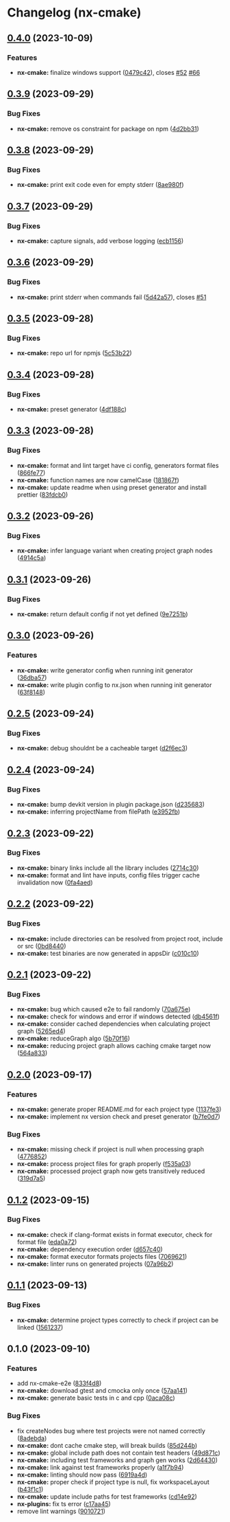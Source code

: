 # Changelog (nx-cmake)

## [0.4.0](https://github.com/clemenscodes/nx-plugins/compare/nx-cmake-0.3.10...nx-cmake-0.4.0) (2023-10-09)


### Features

* **nx-cmake:** finalize windows support ([0479c42](https://github.com/clemenscodes/nx-plugins/commit/0479c4273e2e5f15bc0318fb8a1cf5ce12d0874f)), closes [#52](https://github.com/clemenscodes/nx-plugins/issues/52) [#66](https://github.com/clemenscodes/nx-plugins/issues/66)

## [0.3.9](https://github.com/clemenscodes/nx-plugins/compare/nx-cmake-0.3.8...nx-cmake-0.3.9) (2023-09-29)

### Bug Fixes

-   **nx-cmake:** remove os constraint for package on npm ([4d2bb31](https://github.com/clemenscodes/nx-plugins/commit/4d2bb310c11a422f7af405f706775686afe6ccac))

## [0.3.8](https://github.com/clemenscodes/nx-plugins/compare/nx-cmake-0.3.7...nx-cmake-0.3.8) (2023-09-29)

### Bug Fixes

-   **nx-cmake:** print exit code even for empty stderr ([8ae980f](https://github.com/clemenscodes/nx-plugins/commit/8ae980f7248f5d81f8f4c51fcb4b8dcd12c80d76))

## [0.3.7](https://github.com/clemenscodes/nx-plugins/compare/nx-cmake-0.3.6...nx-cmake-0.3.7) (2023-09-29)

### Bug Fixes

-   **nx-cmake:** capture signals, add verbose logging ([ecb1156](https://github.com/clemenscodes/nx-plugins/commit/ecb115672ff6528f5297e267f042cb19fc9137fa))

## [0.3.6](https://github.com/clemenscodes/nx-plugins/compare/nx-cmake-0.3.5...nx-cmake-0.3.6) (2023-09-29)

### Bug Fixes

-   **nx-cmake:** print stderr when commands fail ([5d42a57](https://github.com/clemenscodes/nx-plugins/commit/5d42a57134bed8f8dc492d5a988b2f10a891cf9a)), closes [#51](https://github.com/clemenscodes/nx-plugins/issues/51)

## [0.3.5](https://github.com/clemenscodes/nx-plugins/compare/nx-cmake-0.3.4...nx-cmake-0.3.5) (2023-09-28)

### Bug Fixes

-   **nx-cmake:** repo url for npmjs ([5c53b22](https://github.com/clemenscodes/nx-plugins/commit/5c53b2214c589cf394c39bf96918724e672a7668))

## [0.3.4](https://github.com/clemenscodes/nx-plugins/compare/nx-cmake-0.3.3...nx-cmake-0.3.4) (2023-09-28)

### Bug Fixes

-   **nx-cmake:** preset generator ([4df188c](https://github.com/clemenscodes/nx-plugins/commit/4df188c74692b1a599be113716c6172a181c938a))

## [0.3.3](https://github.com/clemenscodes/nx-plugins/compare/nx-cmake-0.3.2...nx-cmake-0.3.3) (2023-09-28)

### Bug Fixes

-   **nx-cmake:** format and lint target have ci config, generators format files ([866fe77](https://github.com/clemenscodes/nx-plugins/commit/866fe771e64e2edc4fa421dc70b282db0414a7b8))
-   **nx-cmake:** function names are now camelCase ([181867f](https://github.com/clemenscodes/nx-plugins/commit/181867fffab483f3a51d492e2ba7ad61c8f17cf3))
-   **nx-cmake:** update readme when using preset generator and install prettier ([83fdcb0](https://github.com/clemenscodes/nx-plugins/commit/83fdcb0f0762e39d4077b203f3b5763c8ae364f6))

## [0.3.2](https://github.com/clemenscodes/nx-plugins/compare/nx-cmake-0.3.1...nx-cmake-0.3.2) (2023-09-26)

### Bug Fixes

-   **nx-cmake:** infer language variant when creating project graph nodes ([4914c5a](https://github.com/clemenscodes/nx-plugins/commit/4914c5acc97772f2ecd2fae8697d18bc5cf4066b))

## [0.3.1](https://github.com/clemenscodes/nx-plugins/compare/nx-cmake-0.3.0...nx-cmake-0.3.1) (2023-09-26)

### Bug Fixes

-   **nx-cmake:** return default config if not yet defined ([9e7251b](https://github.com/clemenscodes/nx-plugins/commit/9e7251ba0fe4052afe5953720978f272e50c680e))

## [0.3.0](https://github.com/clemenscodes/nx-plugins/compare/nx-cmake-0.2.5...nx-cmake-0.3.0) (2023-09-26)

### Features

-   **nx-cmake:** write generator config when running init generator ([36dba57](https://github.com/clemenscodes/nx-plugins/commit/36dba57cce630a60928d6e3362a55bba70dfff95))
-   **nx-cmake:** write plugin config to nx.json when running init generator ([63f8148](https://github.com/clemenscodes/nx-plugins/commit/63f8148acf286a5956abd83c44a892832e8a6a3b))

## [0.2.5](https://github.com/clemenscodes/nx-plugins/compare/nx-cmake-0.2.4...nx-cmake-0.2.5) (2023-09-24)

### Bug Fixes

-   **nx-cmake:** debug shouldnt be a cacheable target ([d2f6ec3](https://github.com/clemenscodes/nx-plugins/commit/d2f6ec3c88c06f09ac3b5c905f9aa76e0734d7bf))

## [0.2.4](https://github.com/clemenscodes/nx-plugins/compare/nx-cmake-0.2.3...nx-cmake-0.2.4) (2023-09-24)

### Bug Fixes

-   **nx-cmake:** bump devkit version in plugin package.json ([d235683](https://github.com/clemenscodes/nx-plugins/commit/d235683f58de96c2bd202f15a4f3d641d3d972ab))
-   **nx-cmake:** inferring projectName from filePath ([e3952fb](https://github.com/clemenscodes/nx-plugins/commit/e3952fb1a6fec2e302542767f86ecf596db3f278))

## [0.2.3](https://github.com/clemenscodes/nx-plugins/compare/nx-cmake-0.2.2...nx-cmake-0.2.3) (2023-09-22)

### Bug Fixes

-   **nx-cmake:** binary links include all the library includes ([2714c30](https://github.com/clemenscodes/nx-plugins/commit/2714c30d666a52b60fb587aaed6bae5bb7c82da4))
-   **nx-cmake:** format and lint have inputs, config files trigger cache invalidation now ([0fa4aed](https://github.com/clemenscodes/nx-plugins/commit/0fa4aedf8bd894ea945706424e34ab0dfe4a892f))

## [0.2.2](https://github.com/clemenscodes/nx-plugins/compare/nx-cmake-0.2.1...nx-cmake-0.2.2) (2023-09-22)

### Bug Fixes

-   **nx-cmake:** include directories can be resolved from project root, include or src ([0bd8440](https://github.com/clemenscodes/nx-plugins/commit/0bd8440e62fa4b8b2153441ccf19f08e5382baf8))
-   **nx-cmake:** test binaries are now generated in appsDir ([c010c10](https://github.com/clemenscodes/nx-plugins/commit/c010c10541c6dcbae54e7fa46a96f53291f09c9c))

## [0.2.1](https://github.com/clemenscodes/nx-plugins/compare/nx-cmake-0.2.0...nx-cmake-0.2.1) (2023-09-22)

### Bug Fixes

-   **nx-cmake:** bug which caused e2e to fail randomly ([70a675e](https://github.com/clemenscodes/nx-plugins/commit/70a675e0940b8393951718acf5c3677f53ff3551))
-   **nx-cmake:** check for windows and error if windows detected ([db4561f](https://github.com/clemenscodes/nx-plugins/commit/db4561f33dfdf9f0a634a0ad483190470861a43e))
-   **nx-cmake:** consider cached dependencies when calculating project graph ([5265ed4](https://github.com/clemenscodes/nx-plugins/commit/5265ed41d0ee4507932545e54909fbd8710c9a34))
-   **nx-cmake:** reduceGraph algo ([5b70f16](https://github.com/clemenscodes/nx-plugins/commit/5b70f16d135010a74edb7bac989ea9e7c146eacc))
-   **nx-cmake:** reducing project graph allows caching cmake target now ([564a833](https://github.com/clemenscodes/nx-plugins/commit/564a8339c3f6fd337852d0943d80a4cd15a419be))

## [0.2.0](https://github.com/clemenscodes/nx-plugins/compare/nx-cmake-0.1.2...nx-cmake-0.2.0) (2023-09-17)

### Features

-   **nx-cmake:** generate proper README.md for each project type ([1137fe3](https://github.com/clemenscodes/nx-plugins/commit/1137fe3efe3a07f6ee0a672295b5e191f960f662))
-   **nx-cmake:** implement nx version check and preset generator ([b7fe0d7](https://github.com/clemenscodes/nx-plugins/commit/b7fe0d75fc9860a771b7b0a2642bfc4b48770d39))

### Bug Fixes

-   **nx-cmake:** missing check if project is null when processing graph ([4776852](https://github.com/clemenscodes/nx-plugins/commit/477685207295b0befc8395367387b4d237f06a16))
-   **nx-cmake:** process project files for graph properly ([f535a03](https://github.com/clemenscodes/nx-plugins/commit/f535a0339d9bf4ba5f463e73776d6ddc41ec5a0a))
-   **nx-cmake:** processed project graph now gets transitively reduced ([319d7a5](https://github.com/clemenscodes/nx-plugins/commit/319d7a56881409002e99eb2fe709c8fed70206fb))

## [0.1.2](https://github.com/clemenscodes/nx-plugins/compare/nx-cmake-0.1.1...nx-cmake-0.1.2) (2023-09-15)

### Bug Fixes

-   **nx-cmake:** check if clang-format exists in format executor, check for format file ([eda0a72](https://github.com/clemenscodes/nx-plugins/commit/eda0a7270dab1d4d99cb6979589bf8790b3412da))
-   **nx-cmake:** dependency execution order ([d657c40](https://github.com/clemenscodes/nx-plugins/commit/d657c40f5e0283e3a0b3a0c58b9fe31e9d4196fd))
-   **nx-cmake:** format executor formats projects files ([7069621](https://github.com/clemenscodes/nx-plugins/commit/706962139f60d47af3b054b1a0920eb13172f275))
-   **nx-cmake:** linter runs on generated projects ([07a96b2](https://github.com/clemenscodes/nx-plugins/commit/07a96b23f821a6cb04b5a02ca87040d4a4eb2342))

## [0.1.1](https://github.com/clemenscodes/nx-plugins/compare/nx-cmake-0.1.0...nx-cmake-0.1.1) (2023-09-13)

### Bug Fixes

-   **nx-cmake:** determine project types correctly to check if project can be linked ([1561237](https://github.com/clemenscodes/nx-plugins/commit/156123719dba3bb2b6c50d3a0ef0339c9fb68d87))

## 0.1.0 (2023-09-10)

### Features

-   add nx-cmake-e2e ([833f4d8](https://github.com/clemenscodes/nx-plugins/commit/833f4d844cf5b28ff296e26eecd934ac38110e70))
-   **nx-cmake:** download gtest and cmocka only once ([57aa141](https://github.com/clemenscodes/nx-plugins/commit/57aa14171d77be79ff1659840256c24998b22d6e))
-   **nx-cmake:** generate basic tests in c and cpp ([0aca08c](https://github.com/clemenscodes/nx-plugins/commit/0aca08c65465c6ff45814dd6376480fd2a993551))

### Bug Fixes

-   fix createNodes bug where test projects were not named correctly ([8adebda](https://github.com/clemenscodes/nx-plugins/commit/8adebdabbc27e8ff513d5e9337f2ffd4d7e776a3))
-   **nx-cmake:** dont cache cmake step, will break builds ([85d244b](https://github.com/clemenscodes/nx-plugins/commit/85d244b9bf0885cab0a9aa2e3ee34c6496bdde46))
-   **nx-cmake:** global include path does not contain test headers ([49d871c](https://github.com/clemenscodes/nx-plugins/commit/49d871cffbe4f9c6c661f8de55a6c85aa0fe1823))
-   **nx-cmake:** including test frameworks and graph gen works ([2d64430](https://github.com/clemenscodes/nx-plugins/commit/2d64430d47940431aa86c1f30a1e6f5f23cb01cc))
-   **nx-cmake:** link against test frameworks properly ([a1f7b94](https://github.com/clemenscodes/nx-plugins/commit/a1f7b94bf05d20ac96cb19510b1f6b5b9c18061c))
-   **nx-cmake:** linting should now pass ([6919a4d](https://github.com/clemenscodes/nx-plugins/commit/6919a4d718153f28abbc2cb353ddb3cb366612f6))
-   **nx-cmake:** proper check if project type is null, fix workspaceLayout ([b43f1c1](https://github.com/clemenscodes/nx-plugins/commit/b43f1c116a486828fc8f742550898ea977905fbe))
-   **nx-cmake:** update include paths for test frameworks ([cd14e92](https://github.com/clemenscodes/nx-plugins/commit/cd14e922393a1b3b5a461fe4cec92b98d83cddbf))
-   **nx-plugins:** fix ts error ([c17aa45](https://github.com/clemenscodes/nx-plugins/commit/c17aa4512169381f7b70936233ae8e6043c216d7))
-   remove lint warnings ([9010721](https://github.com/clemenscodes/nx-plugins/commit/9010721a116a0348d31d8c1ae0b3bc6a7bbe259b))
